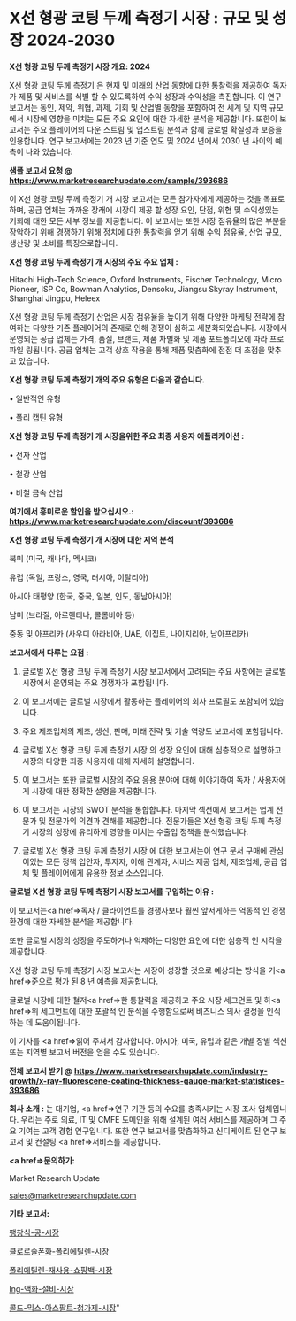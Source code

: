 # X선 형광 코팅 두께 측정기 시장 : 규모 및 성장 2024-2030

<strong>X선 형광 코팅 두께 측정기 시장 개요: 2024</strong>

X선 형광 코팅 두께 측정기 은 현재 및 미래의 산업 동향에 대한 통찰력을 제공하여 독자가 제품 및 서비스를 식별 할 수 있도록하여 수익 성장과 수익성을 촉진합니다. 이 연구 보고서는 동인, 제약, 위협, 과제, 기회 및 산업별 동향을 포함하여 전 세계 및 지역 규모에서 시장에 영향을 미치는 모든 주요 요인에 대한 자세한 분석을 제공합니다. 또한이 보고서는 주요 플레이어의 다운 스트림 및 업스트림 분석과 함께 글로벌 확실성과 보증을 인용합니다. 연구 보고서에는 2023 년 기준 연도 및 2024 년에서 2030 년 사이의 예측이 나와 있습니다.



<strong>샘플 보고서 요청 @ <a href=https://www.marketresearchupdate.com/sample/393686>https://www.marketresearchupdate.com/sample/393686</a></strong>

이 X선 형광 코팅 두께 측정기 개 시장 보고서는 모든 참가자에게 제공하는 것을 목표로하며, 공급 업체는 가까운 장래에 시장이 제공 할 성장 요인, 단점, 위협 및 수익성있는 기회에 대한 모든 세부 정보를 제공합니다. 이 보고서는 또한 시장 점유율의 많은 부분을 장악하기 위해 경쟁하기 위해 정치에 대한 통찰력을 얻기 위해 수익 점유율, 산업 규모, 생산량 및 소비를 특징으로합니다.



<strong>X선 형광 코팅 두께 측정기 개 시장의 주요 주요 업체 :</strong>

Hitachi High-Tech Science, Oxford Instruments, Fischer Technology, Micro Pioneer, ISP Co, Bowman Analytics, Densoku, Jiangsu Skyray Instrument, Shanghai Jingpu, Heleex

X선 형광 코팅 두께 측정기 산업은 시장 점유율을 높이기 위해 다양한 마케팅 전략에 참여하는 다양한 기존 플레이어의 존재로 인해 경쟁이 심하고 세분화되었습니다. 시장에서 운영되는 공급 업체는 가격, 품질, 브랜드, 제품 차별화 및 제품 포트폴리오에 따라 프로파일 링됩니다. 공급 업체는 고객 상호 작용을 통해 제품 맞춤화에 점점 더 초점을 맞추고 있습니다.



<strong>X선 형광 코팅 두께 측정기 개의 주요 유형은 다음과 같습니다.</strong>

• 일반적인 유형

• 폴리 캡틴 유형



<strong>X선 형광 코팅 두께 측정기 개 시장을위한 주요 최종 사용자 애플리케이션 :</strong>

• 전자 산업

• 철강 산업

• 비철 금속 산업



<strong>여기에서 흥미로운 할인을 받으십시오.: <a href=https://www.marketresearchupdate.com/discount/393686>https://www.marketresearchupdate.com/discount/393686</a></strong>



<strong>X선 형광 코팅 두께 측정기 개 시장에 대한 지역 분석</strong>

북미 (미국, 캐나다, 멕시코)

유럽 (독일, 프랑스, 영국, 러시아, 이탈리아)

아시아 태평양 (한국, 중국, 일본, 인도, 동남아시아)

남미 (브라질, 아르헨티나, 콜롬비아 등)

중동 및 아프리카 (사우디 아라비아, UAE, 이집트, 나이지리아, 남아프리카)



<strong>보고서에서 다루는 요점 :</strong>

1. 글로벌 X선 형광 코팅 두께 측정기 시장 보고서에서 고려되는 주요 사항에는 글로벌 시장에서 운영되는 주요 경쟁자가 포함됩니다.

2. 이 보고서에는 글로벌 시장에서 활동하는 플레이어의 회사 프로필도 포함되어 있습니다.

3. 주요 제조업체의 제조, 생산, 판매, 미래 전략 및 기술 역량도 보고서에 포함됩니다.

4. 글로벌 X선 형광 코팅 두께 측정기 시장 의 성장 요인에 대해 심층적으로 설명하고 시장의 다양한 최종 사용자에 대해 자세히 설명합니다.

5. 이 보고서는 또한 글로벌 시장의 주요 응용 분야에 대해 이야기하여 독자 / 사용자에게 시장에 대한 정확한 설명을 제공합니다.

6. 이 보고서는 시장의 SWOT 분석을 통합합니다. 마지막 섹션에서 보고서는 업계 전문가 및 전문가의 의견과 견해를 제공합니다. 전문가들은 X선 형광 코팅 두께 측정기 시장의 성장에 유리하게 영향을 미치는 수출입 정책을 분석했습니다.

7. 글로벌 X선 형광 코팅 두께 측정기 시장 에 대한 보고서는이 연구 문서 구매에 관심이있는 모든 정책 입안자, 투자자, 이해 관계자, 서비스 제공 업체, 제조업체, 공급 업체 및 플레이어에게 유용한 정보 소스입니다.



<strong>글로벌 X선 형광 코팅 두께 측정기 시장 보고서를 구입하는 이유 :</strong>

이 보고서는<a href=>독자 / 클</a>라이언트를 경쟁사보다 훨씬 앞서게하는 역동적 인 경쟁 환경에 대한 자세한 분석을 제공합니다.

또한 글로벌 시장의 성장을 주도하거나 억제하는 다양한 요인에 대한 심층적 인 시각을 제공합니다.

X선 형광 코팅 두께 측정기 시장 보고서는 시장이 성장할 것으로 예상되는 방식을 기<a href=>준으로</a> 평가 된 8 년 예측을 제공합니다.

글로벌 시장에 대한 철저<a href=>한 통찰력</a>을 제공하고 주요 시장 세그먼트 및 하<a href=>위 세그</a>먼트에 대한 포괄적 인 분석을 수행함으로써 비즈니스 의사 결정을 인식하는 데 도움이됩니다.

이 기사를 <a href=>읽어 주</a>셔서 감사합니다. 아시아, 미국, 유럽과 같은 개별 장별 섹션 또는 지역별 보고서 버전을 얻을 수도 있습니다.



<strong>전체 보고서 받기 @ <a href=https://www.marketresearchupdate.com/industry-growth/x-ray-fluorescene-coating-thickness-gauge-market-statistices-393686>https://www.marketresearchupdate.com/industry-growth/x-ray-fluorescene-coating-thickness-gauge-market-statistices-393686</a></strong>



<strong>회사 소개 :</strong>
는 대기업, <a href=>연구 기</a>관 등의 수요를 충족시키는 시장 조사 업체입니다. 우리는 주로 의료, IT 및 CMFE 도메인을 위해 설계된 여러 서비스를 제공하며 그 주요 기여는 고객 경험 연구입니다. 또한 연구 보고서를 맞춤화하고 신디케이트 된 연구 보고서 및 컨설팅 <a href=>서비</a>스를 제공합니다.



<strong><a href=>문의하기:</a></strong>

Market Research Update

sales@marketresearchupdate.com



<strong>기타 보고서:</strong>

<a href=https://www.linkedin.com/pulse/팽창식-공-시장-현재-및-미래-성장-2029-trend-tracking-tips-360-analysis/>팽창식-공-시장</a>

<a href=https://www.linkedin.com/pulse/클로로술폰화-폴리에틸렌-시장-동향-및-성장-전망-isdailynews-ncxgf/>클로로술폰화-폴리에틸렌-시장</a>

<a href=https://www.linkedin.com/pulse/폴리에틸렌-재사용-쇼핑백-시장-경쟁-분석-및-성장-잠재력-2029-ugh4f/>폴리에틸렌-재사용-쇼핑백-시장</a>

<a href=https://www.linkedin.com/pulse/lng-액화-설비-시장-규모-및-성장-2023-consumer-connection-chronicles-24--o1ggf/>lng-액화-설비-시장</a>

<a href=https://www.linkedin.com/pulse/콜드-믹스-아스팔트-첨가제-시장-규모-및-성장-2023-consumer-connection-chronicles-24--cbmcf/>콜드-믹스-아스팔트-첨가제-시장</a>"
